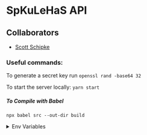 # SpKuLeHaS API

## Collaborators

- [Scott Schipke](https://github.com/sschipke)

### Useful commands:

To generate a secret key run `openssl rand -base64 32`

To start the server locally: `yarn start`

##### To Compile with Babel

`npx babel src --out-dir build`

<details>
  <summary>Env Variables</summary>

- `PGSSLMODE`
- `TOKEN_SECRET`

</details>

